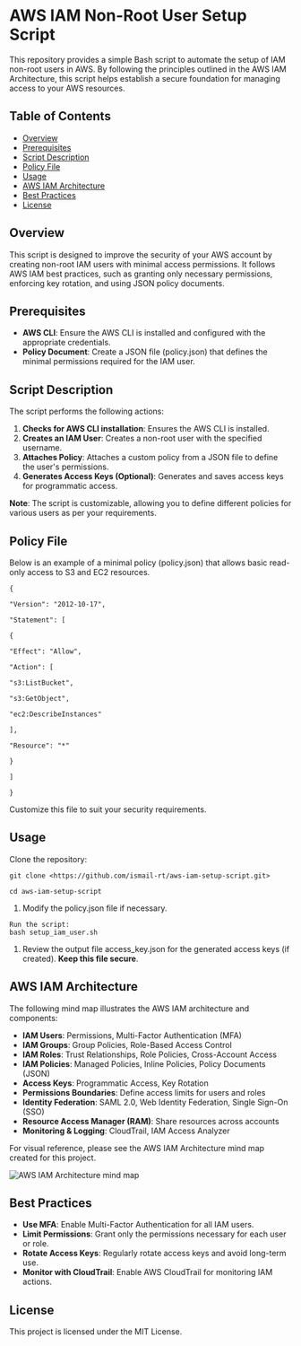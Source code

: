 # AWS IAM Non-Root User Setup Script

This repository provides a simple Bash script to automate the setup of IAM non-root users in AWS. By following the principles outlined in the AWS IAM Architecture, this script helps establish a secure foundation for managing access to your AWS resources.

## Table of Contents

- [Overview](#overview)
- [Prerequisites](#prerequisites)
- [Script Description](#script-description)
- [Policy File](#policy-file)
- [Usage](#usage)
- [AWS IAM Architecture](#aws-iam-architecture)
- [Best Practices](#best-practices)
- [License](#license)

## **Overview**

This script is designed to improve the security of your AWS account by creating non-root IAM users with minimal access permissions. It follows AWS IAM best practices, such as granting only necessary permissions, enforcing key rotation, and using JSON policy documents.

## **Prerequisites**

- **AWS CLI**: Ensure the AWS CLI is installed and configured with the appropriate credentials.
- **Policy Document**: Create a JSON file (policy.json) that defines the minimal permissions required for the IAM user.

## **Script Description**

The script performs the following actions:

1. **Checks for AWS CLI installation**: Ensures the AWS CLI is installed.
2. **Creates an IAM User**: Creates a non-root user with the specified username.
3. **Attaches Policy**: Attaches a custom policy from a JSON file to define the user's permissions.
4. **Generates Access Keys (Optional)**: Generates and saves access keys for programmatic access.

**Note**: The script is customizable, allowing you to define different policies for various users as per your requirements.

## **Policy File**

Below is an example of a minimal policy (policy.json) that allows basic read-only access to S3 and EC2 resources.
```
{

"Version": "2012-10-17",

"Statement": [

{

"Effect": "Allow",

"Action": [

"s3:ListBucket",

"s3:GetObject",

"ec2:DescribeInstances"

],

"Resource": "*"

}

]

}
```

Customize this file to suit your security requirements.

## **Usage**

Clone the repository: 
``` 
git clone <https://github.com/ismail-rt/aws-iam-setup-script.git>

cd aws-iam-setup-script
```
1. Modify the policy.json file if necessary.
```
Run the script:  
bash setup_iam_user.sh
```

1. Review the output file access_key.json for the generated access keys (if created). **Keep this file secure**.

## **AWS IAM Architecture**

The following mind map illustrates the AWS IAM architecture and components:

- **IAM Users**: Permissions, Multi-Factor Authentication (MFA)
- **IAM Groups**: Group Policies, Role-Based Access Control
- **IAM Roles**: Trust Relationships, Role Policies, Cross-Account Access
- **IAM Policies**: Managed Policies, Inline Policies, Policy Documents (JSON)
- **Access Keys**: Programmatic Access, Key Rotation
- **Permissions Boundaries**: Define access limits for users and roles
- **Identity Federation**: SAML 2.0, Web Identity Federation, Single Sign-On (SSO)
- **Resource Access Manager (RAM)**: Share resources across accounts
- **Monitoring & Logging**: CloudTrail, IAM Access Analyzer

For visual reference, please see the AWS IAM Architecture mind map created for this project.

![AWS IAM Architecture mind map](https://drive.google.com/file/d/1MKjNRcmP7vVHtdyP4SIKRC6gDgY_K7eu/view)
## **Best Practices**

- **Use MFA**: Enable Multi-Factor Authentication for all IAM users.
- **Limit Permissions**: Grant only the permissions necessary for each user or role.
- **Rotate Access Keys**: Regularly rotate access keys and avoid long-term use.
- **Monitor with CloudTrail**: Enable AWS CloudTrail for monitoring IAM actions.

## **License**

This project is licensed under the MIT License.
